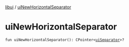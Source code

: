 [libui](README.md) / [uiNewHorizontalSeparator](ui-new-horizontal-separator.md)

# uiNewHorizontalSeparator

`fun uiNewHorizontalSeparator(): CPointer<`[`uiSeparator`](ui-separator.md)`>?`
